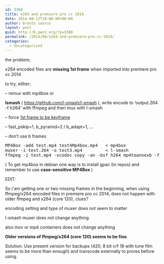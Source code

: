```yaml
---
id: 3368
title: x264 and premiere pro cc 2014
date: 2014-08-12T18:06:00+00:00
author: bronto saurus
layout: post
guid: http://b.pwnz.org/?p=3368
permalink: /2014/08/x264-and-premiere-pro-cc-2014/
categories:
  - Uncategorized
---
```

the problem;

x264 encoded files are **missing 1st frame** when imported into premiere pro cc 2014

to try, either;

&#8211; remux with mp4box or
  
**lsmash** ( https://github.com/l-smash/l-smash ), write encode to &#8216;output.264 -f h264&#8217; with ffmpeg and then mux with l-smash
  
&#8211; force [1st frame to be keyframe](http://video.stackexchange.com/questions/4904/how-to-force-ffmpeg-to-insert-keyframe-at-first-frame-when-downsampling-a-framer)
  
&#8211; fast\_pskip=1, b\_pyramid=2 / b_adapt=1, &#8230;
  
&#8211; don&#8217;t use b frames

<pre>MP4Box -add test.mp4 test4Mp4box.mp4   &lt; mp4box
muxer -i test.264 -o test3.mp4         &lt; l-smash
ffmpeg -i test.mp4 -vcodec copy -an -bsf h264_mp4toannexb -f h264 test.264
</pre>

( To get mp4box in debian one way is to install gpac (in repos) and remember to use **case-sensitive MP4Box** )

EDIT:

So i'am getting one or two missing frames in the beginning, when using ffmpeg/x264 encoded files in premiere pro cc 2014, does not happen with older ffmpeg and x264 (core 120), clues?
  
encoding setting and type of muxer does not seem to matter
  
l-smash muxer does not change anything
  
also mov or mp4 containers does not change anything

**Older versions of ffmpeg/x264 (core 120) seems to be fine**.

Solution: Use present version for backups (420, 8 bit crf 18 with tune film seems to be more than enough) and transcode externally to prores before using.